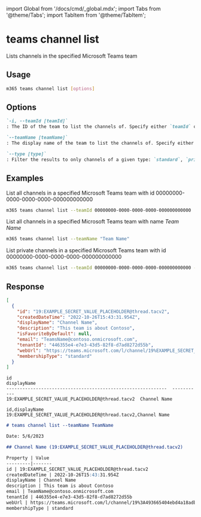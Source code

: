 <!-- DISCLAIMER: All secrets, passwords, and sensitive values in this document are examples only and not real credentials. -->
import Global from '/docs/cmd/_global.mdx';
import Tabs from '@theme/Tabs';
import TabItem from '@theme/TabItem';

# teams channel list

Lists channels in the specified Microsoft Teams team

## Usage

```sh
m365 teams channel list [options]
```

## Options

```md definition-list
`-i, --teamId [teamId]`
: The ID of the team to list the channels of. Specify either `teamId` or `teamName` but not both

`--teamName [teamName]`
: The display name of the team to list the channels of. Specify either `teamId` or `teamName` but not both

`--type [type]`
: Filter the results to only channels of a given type: `standard`, `private`, `shared`. By default all channels are listed.
```

<Global />

## Examples
  
List all channels in a specified Microsoft Teams team with id 00000000-0000-0000-0000-000000000000

```sh
m365 teams channel list --teamId 00000000-0000-0000-0000-000000000000
```

List all channels in a specified Microsoft Teams team with name _Team Name_

```sh
m365 teams channel list --teamName "Team Name"
```

List private channels in a specified Microsoft Teams team with id 00000000-0000-0000-0000-000000000000

```sh
m365 teams channel list --teamId 00000000-0000-0000-0000-000000000000 --type private
```

## Response

<Tabs>
  <TabItem value="JSON">

  ```json
  [
    {
      "id": "19:EXAMPLE_SECRET_VALUE_PLACEHOLDER@thread.tacv2",
      "createdDateTime": "2022-10-26T15:43:31.954Z",
      "displayName": "Channel Name",
      "description": "This team is about Contoso",
      "isFavoriteByDefault": null,
      "email": "TeamsName@contoso.onmicrosoft.com",
      "tenantId": "446355e4-e7e3-43d5-82f8-d7ad8272d55b",
      "webUrl": "https://teams.microsoft.com/l/channel/19%EXAMPLE_SECRET_VALUE_PLACEHOLDER%40thread.tacv2/TeamsName?groupId=aee5a2c9-b1df-45ac-9964-c708e760a045&tenantId=446355e4-e7e3-43d5-82f8-d7ad8272d55b&allowXTenantAccess=False",
      "membershipType": "standard"
    }
  ]
  ```

  </TabItem>
  <TabItem value="Text">

  ```text
  id                                                            displayName
  ------------------------------------------------------------  -----------
  19:EXAMPLE_SECRET_VALUE_PLACEHOLDER@thread.tacv2  Channel Name
  ```

  </TabItem>
  <TabItem value="CSV">

  ```csv
  id,displayName
  19:EXAMPLE_SECRET_VALUE_PLACEHOLDER@thread.tacv2,Channel Name
  ```

  </TabItem>
  <TabItem value="Markdown">

  ```md
  # teams channel list --teamName TeamName

  Date: 5/6/2023

  ## Channel Name (19:EXAMPLE_SECRET_VALUE_PLACEHOLDER@thread.tacv2)

  Property | Value
  ---------|-------
  id | 19:EXAMPLE_SECRET_VALUE_PLACEHOLDER@thread.tacv2
  createdDateTime | 2022-10-26T15:43:31.954Z
  displayName | Channel Name
  description | This team is about Contoso
  email | TeamName@contoso.onmicrosoft.com
  tenantId | 446355e4-e7e3-43d5-82f8-d7ad8272d55b
  webUrl | https://teams.microsoft.com/l/channel/19%3A493665404ebd4a18adb8a980a31b4986%40thread.tacv2/ChannelName?groupId=aee5a2c9-b1df-45ac-9964-c708e760a045&tenantId=446355e4-e7e3-43d5-82f8-d7ad8272d55b&allowXTenantAccess=False
  membershipType | standard
  ```

  </TabItem>
</Tabs>
